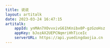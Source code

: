 ```yaml
---
title: 说说
layout: artitalk
date: 2023-03-24 16:47:15
artitalk: 
    appId: ynMAn7XOvvxivG61hKnibx0P-gzGzoHsz
    appKey: bJozAX2UEPCNqmriHhTiceIc
    serverURL: https://api.yuedingdaojia.cn
---
```

